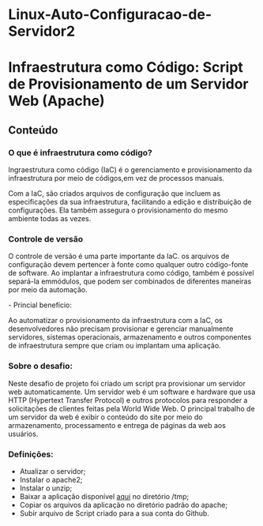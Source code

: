 # Linux-Auto-Configuracao-de-Servidor2

# Infraestrutura como Código: Script de Provisionamento de um Servidor Web (Apache)

## Conteúdo

### O que é infraestrutura como código?
<p> Ingraestrutura como código (IaC) é o gerenciamento e provisionamento da infraestrutura por meio de códigos,em vez de processos manuais.</p>
<p> Com a IaC, são criados arquivos de configuração que incluem as especificações da sua infraestrutura, facilitando a edição e  distribuição de configurações. Ela também assegura o provisionamento do mesmo ambiente todas as vezes.</p>

### Controle de versão
<p>O controle de versão é uma parte importante da IaC. os arquivos de configuração devem pertencer à fonte como qualquer outro código-fonte de software. Ao implantar a infraestrutura como código, também é possível separá-la emmódulos, que podem ser combinados de diferentes maneiras por meio da automação.</p>
- Princial benefício:
<p>Ao automatizar o provisionamento da infraestrutura com a IaC, os desenvolvedores não precisam provisionar e gerenciar manualmente servidores, sistemas operacionais, armazenamento e outros componentes de infraestrutura sempre que criam ou implantam uma aplicação.</p>

### Sobre o desafio:
<p>Neste desafio de projeto foi criado um script pra provisionar um servidor web automaticamente. Um servidor web é um software e hardware que usa HTTP (Hypertext Transfer Protocol) e outros protocolos para responder a solicitações de clientes feitas pela World Wide Web. O principal trabalho de um servidor da web é exibir o conteúdo do site por meio do armazenamento, processamento e entrega de páginas da web aos usuários.</p>


### Definições:
- Atualizar o servidor;
- Instalar o apache2;
- Instalar o unzip;
- Baixar a aplicação disponível [aqui](https://github.com/denilsonbonatti/linux-site-dio/archive/refs/heads/main.zip) no diretório /tmp;
- Copiar os arquivos da aplicação no diretório padrão do apache;
- Subir arquivo de Script criado para a sua conta do Github.
